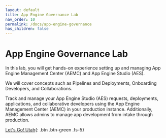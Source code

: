 ```yaml
---
layout: default
title: App Engine Governance Lab
nav_order: 10
permalink: /docs/app-engine-governance
has_children: false
---
```


# App Engine Governance Lab

In this lab, you will get hands-on experience setting up and managing App Engine Management Center (AEMC) and App Engine Studio (AES).

We will cover concepts such as Pipelines and Deployments, Onboarding Developers, and Collaborations.

Track and manage your App Engine Studio (AES) requests, deployments, applications, and collaborative developers using the App Engine Management Center (AEMC) in your production instance. Additionally, AEMC allows admins to manage app development from intake through production.

[Let's Go! Utah](https://creatorworkflowsnow.github.io/lab-aemc-utah-v3/){: .btn .btn-green .fs-5}